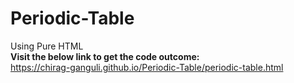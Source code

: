 # Periodic-Table
Using Pure HTML<br>
<strong>Visit the below link to get the code outcome:</strong><br>
https://chirag-ganguli.github.io/Periodic-Table/periodic-table.html
